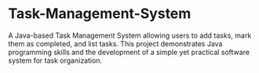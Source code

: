 # Task-Management-System
A Java-based Task Management System allowing users to add tasks, mark them as completed, and list tasks. This project demonstrates Java programming skills and the development of a simple yet practical software system for task organization.
